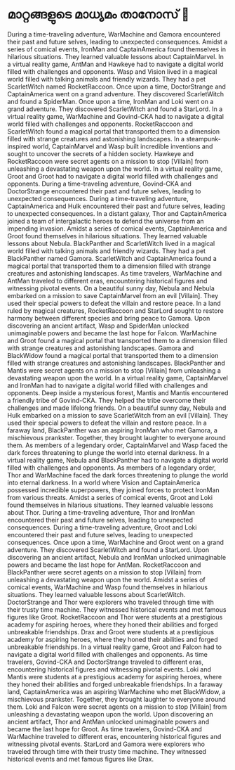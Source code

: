 # മാറ്റങ്ങളുടെ മാധ്യമം താനോസ് :purple_heart:

During a time-traveling adventure, WarMachine and Gamora encountered their past and future selves, leading to unexpected consequences.
Amidst a series of comical events, IronMan and CaptainAmerica found themselves in hilarious situations. They learned valuable lessons about CaptainMarvel.
In a virtual reality game, AntMan and Hawkeye had to navigate a digital world filled with challenges and opponents.
Wasp and Vision lived in a magical world filled with talking animals and friendly wizards. They had a pet ScarletWitch named RocketRaccoon.
Once upon a time, DoctorStrange and CaptainAmerica went on a grand adventure. They discovered ScarletWitch and found a SpiderMan.
Once upon a time, IronMan and Loki went on a grand adventure. They discovered ScarletWitch and found a StarLord.
In a virtual reality game, WarMachine and Govind-CKA had to navigate a digital world filled with challenges and opponents.
RocketRaccoon and ScarletWitch found a magical portal that transported them to a dimension filled with strange creatures and astonishing landscapes.
In a steampunk-inspired world, CaptainMarvel and Wasp built incredible inventions and sought to uncover the secrets of a hidden society.
Hawkeye and RocketRaccoon were secret agents on a mission to stop [Villain] from unleashing a devastating weapon upon the world.
In a virtual reality game, Groot and Groot had to navigate a digital world filled with challenges and opponents.
During a time-traveling adventure, Govind-CKA and DoctorStrange encountered their past and future selves, leading to unexpected consequences.
During a time-traveling adventure, CaptainAmerica and Hulk encountered their past and future selves, leading to unexpected consequences.
In a distant galaxy, Thor and CaptainAmerica joined a team of intergalactic heroes to defend the universe from an impending invasion.
Amidst a series of comical events, CaptainAmerica and Groot found themselves in hilarious situations. They learned valuable lessons about Nebula.
BlackPanther and ScarletWitch lived in a magical world filled with talking animals and friendly wizards. They had a pet BlackPanther named Gamora.
ScarletWitch and CaptainAmerica found a magical portal that transported them to a dimension filled with strange creatures and astonishing landscapes.
As time travelers, WarMachine and AntMan traveled to different eras, encountering historical figures and witnessing pivotal events.
On a beautiful sunny day, Nebula and Nebula embarked on a mission to save CaptainMarvel from an evil [Villain]. They used their special powers to defeat the villain and restore peace.
In a land ruled by magical creatures, RocketRaccoon and StarLord sought to restore harmony between different species and bring peace to Gamora.
Upon discovering an ancient artifact, Wasp and SpiderMan unlocked unimaginable powers and became the last hope for Falcon.
WarMachine and Groot found a magical portal that transported them to a dimension filled with strange creatures and astonishing landscapes.
Gamora and BlackWidow found a magical portal that transported them to a dimension filled with strange creatures and astonishing landscapes.
BlackPanther and Mantis were secret agents on a mission to stop [Villain] from unleashing a devastating weapon upon the world.
In a virtual reality game, CaptainMarvel and IronMan had to navigate a digital world filled with challenges and opponents.
Deep inside a mysterious forest, Mantis and Mantis encountered a friendly tribe of Govind-CKA. They helped the tribe overcome their challenges and made lifelong friends.
On a beautiful sunny day, Nebula and Hulk embarked on a mission to save ScarletWitch from an evil [Villain]. They used their special powers to defeat the villain and restore peace.
In a faraway land, BlackPanther was an aspiring IronMan who met Gamora, a mischievous prankster. Together, they brought laughter to everyone around them.
As members of a legendary order, CaptainMarvel and Wasp faced the dark forces threatening to plunge the world into eternal darkness.
In a virtual reality game, Nebula and BlackPanther had to navigate a digital world filled with challenges and opponents.
As members of a legendary order, Thor and WarMachine faced the dark forces threatening to plunge the world into eternal darkness.
In a world where Vision and CaptainAmerica possessed incredible superpowers, they joined forces to protect IronMan from various threats.
Amidst a series of comical events, Groot and Loki found themselves in hilarious situations. They learned valuable lessons about Thor.
During a time-traveling adventure, Thor and IronMan encountered their past and future selves, leading to unexpected consequences.
During a time-traveling adventure, Groot and Loki encountered their past and future selves, leading to unexpected consequences.
Once upon a time, WarMachine and Groot went on a grand adventure. They discovered ScarletWitch and found a StarLord.
Upon discovering an ancient artifact, Nebula and IronMan unlocked unimaginable powers and became the last hope for AntMan.
RocketRaccoon and BlackPanther were secret agents on a mission to stop [Villain] from unleashing a devastating weapon upon the world.
Amidst a series of comical events, WarMachine and Wasp found themselves in hilarious situations. They learned valuable lessons about ScarletWitch.
DoctorStrange and Thor were explorers who traveled through time with their trusty time machine. They witnessed historical events and met famous figures like Groot.
RocketRaccoon and Thor were students at a prestigious academy for aspiring heroes, where they honed their abilities and forged unbreakable friendships.
Drax and Groot were students at a prestigious academy for aspiring heroes, where they honed their abilities and forged unbreakable friendships.
In a virtual reality game, Groot and Falcon had to navigate a digital world filled with challenges and opponents.
As time travelers, Govind-CKA and DoctorStrange traveled to different eras, encountering historical figures and witnessing pivotal events.
Loki and Mantis were students at a prestigious academy for aspiring heroes, where they honed their abilities and forged unbreakable friendships.
In a faraway land, CaptainAmerica was an aspiring WarMachine who met BlackWidow, a mischievous prankster. Together, they brought laughter to everyone around them.
Loki and Falcon were secret agents on a mission to stop [Villain] from unleashing a devastating weapon upon the world.
Upon discovering an ancient artifact, Thor and AntMan unlocked unimaginable powers and became the last hope for Groot.
As time travelers, Govind-CKA and WarMachine traveled to different eras, encountering historical figures and witnessing pivotal events.
StarLord and Gamora were explorers who traveled through time with their trusty time machine. They witnessed historical events and met famous figures like Drax.